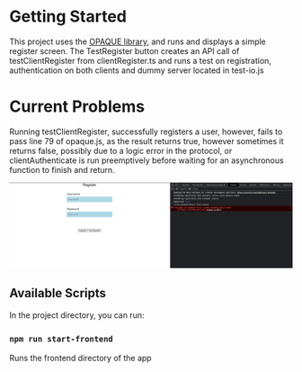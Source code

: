 # Getting Started

This project uses the [OPAQUE library](https://github.com/nthparty/opaque), and runs and displays a simple register screen. The TestRegister button creates an API call of testClientRegister from clientRegister.ts and runs a test on registration, authentication on both clients and dummy server located in test-io.js

# Current Problems

Running testClientRegister, successfully registers a user, however, fails to pass line 79 of opaque.js, as the result returns true, however sometimes it returns false, possibly due to a logic error in the protocol, or clientAuthenticate is run preemptively before waiting for an asynchronous function to finish and return.

![Error](error.png)

## Available Scripts

In the project directory, you can run:

### `npm run start-frontend`

Runs the frontend directory of the app
